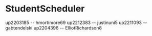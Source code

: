 # StudentScheduler

up2203185 -- hmortimore69
up2212383 -- justinuni5
up2211093 -- gabtendelski
up2204396 -- ElliotRichardson8
